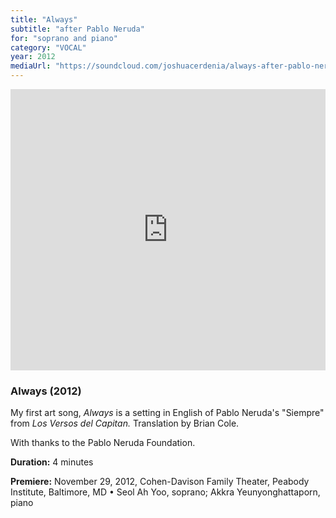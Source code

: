 ```yaml
---
title: "Always"
subtitle: "after Pablo Neruda"
for: "soprano and piano"
category: "VOCAL"
year: 2012
mediaUrl: "https://soundcloud.com/joshuacerdenia/always-after-pablo-neruda-2012"
---
```


<iframe width="100%" height="450" scrolling="no" frameborder="no" src="https://w.soundcloud.com/player/?url=https%3A//api.soundcloud.com/tracks/90536194&amp;auto_play=false&amp;hide_related=false&amp;show_comments=true&amp;show_user=true&amp;show_reposts=false&amp;visual=true"></iframe>

### Always (2012)

My first art song, _Always_ is a setting in English of Pablo Neruda's "Siempre" from _Los Versos del Capitan._ Translation by Brian Cole.

With thanks to the Pablo Neruda Foundation.

**Duration:** 4 minutes

**Premiere:** November 29, 2012, Cohen-Davison Family Theater, Peabody Institute, Baltimore, MD • Seol Ah Yoo, soprano; Akkra Yeunyonghattaporn, piano

